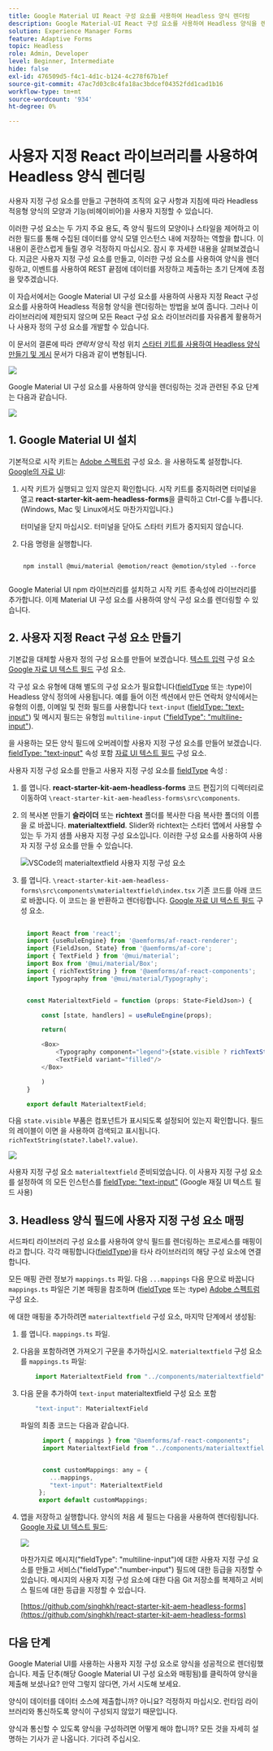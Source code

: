```yaml
---
title: Google Material UI React 구성 요소를 사용하여 Headless 양식 렌더링
description: Google Material-UI React 구성 요소를 사용하여 Headless 양식을 렌더링하는 방법을 알아봅니다. 이 포괄적인 안내서는 맞춤형 헤드리스 적응형 Forms 구성 요소를 만들어 Google Material-UI React 구성 요소를 매핑하고 사용하여 헤드리스 적응형 양식 스타일을 지정하는 단계별 프로세스를 안내합니다.
solution: Experience Manager Forms
feature: Adaptive Forms
topic: Headless
role: Admin, Developer
level: Beginner, Intermediate
hide: false
exl-id: 476509d5-f4c1-4d1c-b124-4c278f67b1ef
source-git-commit: 47ac7d03c8c4fa18ac3bdcef04352fdd1cad1b16
workflow-type: tm+mt
source-wordcount: '934'
ht-degree: 0%

---
```



# 사용자 지정 React 라이브러리를 사용하여 Headless 양식 렌더링

사용자 지정 구성 요소를 만들고 구현하여 조직의 요구 사항과 지침에 따라 Headless 적응형 양식의 모양과 기능(비헤이비어)을 사용자 지정할 수 있습니다.

이러한 구성 요소는 두 가지 주요 용도, 즉 양식 필드의 모양이나 스타일을 제어하고 이러한 필드를 통해 수집된 데이터를 양식 모델 인스턴스 내에 저장하는 역할을 합니다. 이 내용이 혼란스럽게 들릴 경우 걱정하지 마십시오. 잠시 후 자세한 내용을 살펴보겠습니다. 지금은 사용자 지정 구성 요소를 만들고, 이러한 구성 요소를 사용하여 양식을 렌더링하고, 이벤트를 사용하여 REST 끝점에 데이터를 저장하고 제출하는 초기 단계에 초점을 맞추겠습니다.

이 자습서에서는 Google Material UI 구성 요소를 사용하여 사용자 지정 React 구성 요소를 사용하여 Headless 적응형 양식을 렌더링하는 방법을 보여 줍니다. 그러나 이 라이브러리에 제한되지 않으며 모든 React 구성 요소 라이브러리를 자유롭게 활용하거나 사용자 정의 구성 요소를 개발할 수 있습니다.

이 문서의 결론에 따라 _연락처_ 양식 작성 위치 [스타터 키트를 사용하여 Headless 양식 만들기 및 게시](create-and-publish-a-headless-form.md) 문서가 다음과 같이 변형됩니다.

![](assets/headless-adaptive-form-with-google-material-ui-components.png)


Google Material UI 구성 요소를 사용하여 양식을 렌더링하는 것과 관련된 주요 단계는 다음과 같습니다.

![](assets/headless-forms-graphics-source-main.svg)

## 1. Google Material UI 설치

기본적으로 시작 키트는 [Adobe 스펙트럼](https://spectrum.adobe.com/) 구성 요소. 을 사용하도록 설정합니다. [Google의 자료 UI](https://mui.com/):

1. 시작 키트가 실행되고 있지 않은지 확인합니다. 시작 키트를 중지하려면 터미널을 열고 **react-starter-kit-aem-headless-forms**&#x200B;을 클릭하고 Ctrl-C를 누릅니다. (Windows, Mac 및 Linux에서도 마찬가지입니다.)

   터미널을 닫지 마십시오. 터미널을 닫아도 스타터 키트가 중지되지 않습니다.

1. 다음 명령을 실행합니다.

```shell
    
    npm install @mui/material @emotion/react @emotion/styled --force
    
```

Google Material UI npm 라이브러리를 설치하고 시작 키트 종속성에 라이브러리를 추가합니다. 이제 Material UI 구성 요소를 사용하여 양식 구성 요소를 렌더링할 수 있습니다.


## 2. 사용자 지정 React 구성 요소 만들기

기본값을 대체할 사용자 정의 구성 요소를 만들어 보겠습니다. [텍스트 입력](https://spectrum.adobe.com/page/text-field/) 구성 요소 [Google 자료 UI 텍스트 필드](https://mui.com/material-ui/react-text-field/) 구성 요소.

각 구성 요소 유형에 대해 별도의 구성 요소가 필요합니다([fieldType](https://opensource.adobe.com/aem-forms-af-runtime/storybook/?path=/story/reference-json-properties-fieldtype--text-input) 또는 :type)이 Headless 양식 정의에 사용됩니다. 예를 들어 이전 섹션에서 만든 연락처 양식에서는 유형의 이름, 이메일 및 전화 필드를 사용합니다 `text-input` ([fieldType: &quot;text-input&quot;](https://opensource.adobe.com/aem-forms-af-runtime/storybook/?path=/docs/adaptive-form-components-text-input-field--def)) 및 메시지 필드는 유형임 `multiline-input` ([&quot;fieldType&quot;: &quot;multiline-input&quot;](https://opensource.adobe.com/aem-forms-af-runtime/storybook/?path=/docs/reference-json-properties-fieldtype--multiline-input)).


을 사용하는 모든 양식 필드에 오버레이할 사용자 지정 구성 요소를 만들어 보겠습니다. [fieldType: &quot;text-input&quot;](https://opensource.adobe.com/aem-forms-af-runtime/storybook/?path=/docs/adaptive-form-components-text-input-field--def) 속성 포함 [자료 UI 텍스트 필드](https://mui.com/material-ui/react-text-field/) 구성 요소.


사용자 지정 구성 요소를 만들고 사용자 지정 구성 요소를 [fieldType](https://opensource.adobe.com/aem-forms-af-runtime/storybook/?path=/docs/adaptive-form-components-text-input-field--def) 속성 :

1. 를 엽니다. **react-starter-kit-aem-headless-forms** 코드 편집기의 디렉터리로 이동하여 `\react-starter-kit-aem-headless-forms\src\components`.


1. 의 복사본 만들기 **슬라이더** 또는 **richtext** 폴더를 복사한 다음 복사한 폴더의 이름을 로 바꿉니다. **materialtextfield**. Slider와 richtext는 스타터 앱에서 사용할 수 있는 두 가지 샘플 사용자 지정 구성 요소입니다. 이러한 구성 요소를 사용하여 사용자 지정 구성 요소를 만들 수 있습니다.

   ![VSCode의 materialtextfield 사용자 지정 구성 요소](/help/assets/richtext-custom-component-in-vscode.png)

1. 를 엽니다. `\react-starter-kit-aem-headless-forms\src\components\materialtextfield\index.tsx` 기존 코드를 아래 코드로 바꿉니다. 이 코드는 을 반환하고 렌더링합니다. [Google 자료 UI 텍스트 필드](https://mui.com/material-ui/react-text-field/) 구성 요소.

```JavaScript
 
     import React from 'react';
     import {useRuleEngine} from '@aemforms/af-react-renderer';
     import {FieldJson, State} from '@aemforms/af-core';
     import { TextField } from '@mui/material';
     import Box from '@mui/material/Box';
     import { richTextString } from '@aemforms/af-react-components';
     import Typography from '@mui/material/Typography';


     const MaterialtextField = function (props: State<FieldJson>) {

         const [state, handlers] = useRuleEngine(props);

         return(

         <Box>
             <Typography component="legend">{state.visible ? richTextString(state?.label?.value): ""} </Typography>
             <TextField variant="filled"/>
         </Box>

         )
     }

     export default MaterialtextField;
```


다음 `state.visible` 부품은 컴포넌트가 표시되도록 설정되어 있는지 확인합니다. 필드의 레이블이 이면 을 사용하여 검색되고 표시됩니다. `richTextString(state?.label?.value)`.

![](/help/assets/material-text-field.png)


사용자 지정 구성 요소 `materialtextfield` 준비되었습니다. 이 사용자 지정 구성 요소를 설정하여 의 모든 인스턴스를  [fieldType: &quot;text-input&quot;](https://opensource.adobe.com/aem-forms-af-runtime/storybook/?path=/docs/adaptive-form-components-text-input-field--def) (Google 재질 UI 텍스트 필드 사용)

## 3. Headless 양식 필드에 사용자 지정 구성 요소 매핑

서드파티 라이브러리 구성 요소를 사용하여 양식 필드를 렌더링하는 프로세스를 매핑이라고 합니다. 각각 매핑합니다([fieldType](https://opensource.adobe.com/aem-forms-af-runtime/storybook/?path=/story/reference-json-properties-fieldtype--text-input))을 타사 라이브러리의 해당 구성 요소에 연결합니다.

모든 매핑 관련 정보가 `mappings.ts` 파일. 다음 `...mappings` 다음 문으로 바꿉니다 `mappings.ts` 파일은 기본 매핑을 참조하며 ([fieldType](https://opensource.adobe.com/aem-forms-af-runtime/storybook/?path=/story/reference-json-properties-fieldtype--text-input) 또는 :type) [Adobe 스펙트럼](https://spectrum.adobe.com/page/text-field/) 구성 요소.

에 대한 매핑을 추가하려면  `materialtextfield` 구성 요소, 마지막 단계에서 생성됨:

1. 를 엽니다. `mappings.ts` 파일.

1. 다음을 포함하려면 가져오기 구문을 추가하십시오. `materialtextfield` 구성 요소를 `mappings.ts` 파일:


   ```JavaScript
       import MaterialtextField from "../components/materialtextfield";
   ```

1. 다음 문을 추가하여 `text-input` materialtextfield 구성 요소 포함


   ```JavaScript
       "text-input": MaterialtextField
   ```

   파일의 최종 코드는 다음과 같습니다.

   ```JavaScript
         import { mappings } from "@aemforms/af-react-components";
         import MaterialtextField from "../components/materialtextfield";
   
   
         const customMappings: any = {
           ...mappings,
           "text-input": MaterialtextField
        };
        export default customMappings;
   ```

1. 앱을 저장하고 실행합니다. 양식의 처음 세 필드는 다음을 사용하여 렌더링됩니다. [Google 자료 UI 텍스트 필드](https://mui.com/material-ui/react-text-field/):

   ![](assets/material-text-field-form-rendetion.png)


   마찬가지로 메시지(&quot;fieldType&quot;: &quot;multiline-input&quot;)에 대한 사용자 지정 구성 요소를 만들고 서비스(&quot;fieldType&quot;:&quot;number-input&quot;) 필드에 대한 등급을 지정할 수 있습니다. 메시지의 사용자 지정 구성 요소에 대한 다음 Git 저장소를 복제하고 서비스 필드에 대한 등급을 지정할 수 있습니다.

   [https://github.com/singhkh/react-starter-kit-aem-headless-forms](https://github.com/singhkh/react-starter-kit-aem-headless-forms)

## 다음 단계

Google Material UI를 사용하는 사용자 지정 구성 요소로 양식을 성공적으로 렌더링했습니다. 제출 단추(해당 Google Material UI 구성 요소와 매핑됨)를 클릭하여 양식을 제출해 보셨나요? 만약 그렇지 않다면, 가서 시도해 보세요.

양식이 데이터를 데이터 소스에 제출합니까? 아니요? 걱정하지 마십시오. 런타임 라이브러리와 통신하도록 양식이 구성되지 않았기 때문입니다.

양식과 통신할 수 있도록 양식을 구성하려면 어떻게 해야 합니까? 모든 것을 자세히 설명하는 기사가 곧 나옵니다. 기다려 주십시오.
